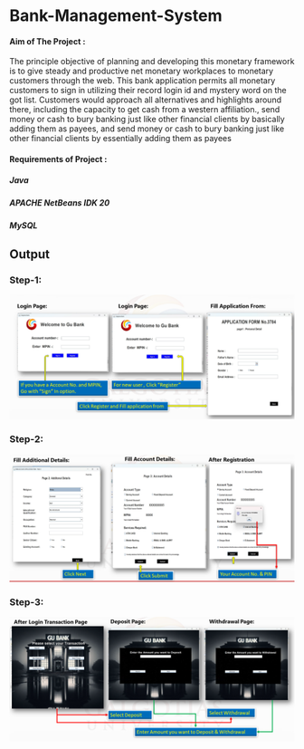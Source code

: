 # Bank-Management-System
#### Aim of The Project : 

The principle objective of planning and developing this monetary framework is to give steady and productive net monetary workplaces to monetary customers through the web. This bank application permits all monetary customers to sign in utilizing their record login id and mystery word on the got list. Customers would approach all alternatives and highlights around there, including the capacity to get cash from a western affiliation., send money or cash to bury banking just like other financial clients by basically adding them as payees, and send money or cash to bury banking just like other financial clients by essentially adding them as payees


#### Requirements of Project :
##### Java
##### APACHE NetBeans IDK 20
##### MySQL 

## Output
### Step-1: 
![image alt](https://github.com/thisisgovind/Bank-Management-System/blob/main/bs1.PNG?raw=true)
### Step-2:
![image alt](https://github.com/thisisgovind/Bank-Management-System/blob/main/bs2.PNG?raw=true)
### Step-3:
![image alt](https://github.com/thisisgovind/Bank-Management-System/blob/main/bs3.PNG?raw=true)

